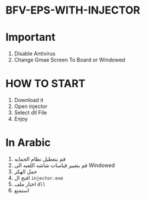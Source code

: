 # BFV-EPS-WITH-INJECTOR

# Important 
1. Disable Antivirus
2. Change Gmae Screen To Board or Windowed



# HOW TO START 
1. Download it
2. Open injector 
3. Select dll File 
4. Enjoy

# In Arabic
1. قم بتعطيل نطام الحمايه
2.  قم بتغيير قياسات شاشه اللعبه الى Windowed
3.  حمل الهكر
4.  افتح ال `injector.exe`
5.  اختار ملف `dll`
6.  استمتع
